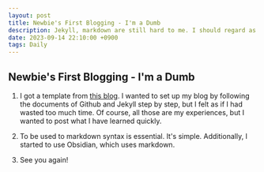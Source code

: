 ```yaml
---
layout: post
title: Newbie's First Blogging - I'm a Dumb
description: Jekyll, markdown are still hard to me. I should regard as one of the stages I have to overcome.
date: 2023-09-14 22:10:00 +0900
tags: Daily
---
```


## Newbie's First Blogging - I'm a Dumb

<!--- Due to a plugin called `jekyll-titles-from-headings` which is supported by GitHub Pages by default. The above header (in the markdown file) will be automatically used as the pages title.

If the file does not start with a header, then the post title will be derived from the filename.
 
This is a sample blog post. You can talk about all sorts of fun things here. --->

1. I got a template from [this blog](https://chadbaldwin.net/2021/03/14/how-to-build-a-sql-blog.html). I wanted to set up my blog by following the documents of Github and Jekyll step by step, but I felt as if I had wasted too much time. Of course, all those are my experiences, but I wanted to post what I have learned quickly.

2. To be used to markdown syntax is essential. It's simple. Additionally, I started to use Obsidian, which uses markdown.

3. See you again!
